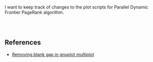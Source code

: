 I want to keep track of changes to the plot scripts for Parallel Dynamic Frontier PageRank algorithm.

<br>
<br>


## References

- [Removing blank gap in gnuplot multiplot](https://stackoverflow.com/a/23936306/1413259)
